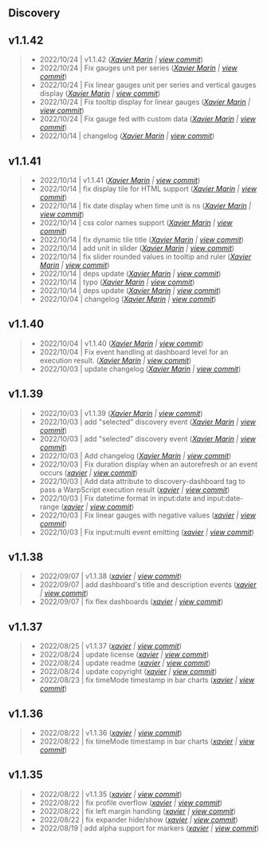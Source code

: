 Discovery
---

## v1.1.42

> +  2022/10/24  | v1.1.42  (*[Xavier Marin](xavier.marin@senx.io) | [view commit](https://github.com/senx/discovery-widgets/commit/f0f56da027442bae20d4a15d23b63df2ae88e47b)*)
> +  2022/10/24  | Fix gauges unit per series  (*[Xavier Marin](xavier.marin@senx.io) | [view commit](https://github.com/senx/discovery-widgets/commit/af9f9d3a41c035141835dd5166b19a779267570e)*)
> +  2022/10/24  | Fix linear gauges unit per series and vertical gauges display  (*[Xavier Marin](xavier.marin@senx.io) | [view commit](https://github.com/senx/discovery-widgets/commit/4f0ca738b5dd82c4c0f4de179b8d8984023db19b)*)
> +  2022/10/24  | Fix tooltip display for linear gauges  (*[Xavier Marin](xavier.marin@senx.io) | [view commit](https://github.com/senx/discovery-widgets/commit/3c94bf4ba462c33e13eb7089cae65d7a115346fa)*)
> +  2022/10/24  | Fix gauge fed with custom data  (*[Xavier Marin](xavier.marin@senx.io) | [view commit](https://github.com/senx/discovery-widgets/commit/aa02fdb995d55a492ef1153819e1012b5661521f)*)
> +  2022/10/14  | changelog  (*[Xavier Marin](xavier.marin@senx.io) | [view commit](https://github.com/senx/discovery-widgets/commit/112659798a6a2c500f7d0f57d90f7d0baa7be7e7)*)

## v1.1.41

> +  2022/10/14  | v1.1.41  (*[Xavier Marin](xavier.marin@senx.io) | [view commit](https://github.com/senx/discovery-widgets/commit/af1565039f9c7d1d817b2d51b42b4211c562fb30)*)
> +  2022/10/14  | fix display tile for HTML support  (*[Xavier Marin](xavier.marin@senx.io) | [view commit](https://github.com/senx/discovery-widgets/commit/384f01366200a80d02b572b790ca569fe3dac846)*)
> +  2022/10/14  | fix date display when time unit is ns  (*[Xavier Marin](xavier.marin@senx.io) | [view commit](https://github.com/senx/discovery-widgets/commit/a570f146943c7ed464b7bc67bed08f258eaf51b3)*)
> +  2022/10/14  | css color names support  (*[Xavier Marin](xavier.marin@senx.io) | [view commit](https://github.com/senx/discovery-widgets/commit/410e6e62f6b024efdd9deb2f4d20861c4adf55a3)*)
> +  2022/10/14  | fix dynamic tile title  (*[Xavier Marin](xavier.marin@senx.io) | [view commit](https://github.com/senx/discovery-widgets/commit/c46fa87de48012ea72ac6d29c273f7ea9b582bce)*)
> +  2022/10/14  | add unit in slider  (*[Xavier Marin](xavier.marin@senx.io) | [view commit](https://github.com/senx/discovery-widgets/commit/1271c5c4c24192fd33930a6c44750632a604bc23)*)
> +  2022/10/14  | fix slider rounded values in tooltip and ruler  (*[Xavier Marin](xavier.marin@senx.io) | [view commit](https://github.com/senx/discovery-widgets/commit/8882282e04bd18a39945a521fd851f4f65969046)*)
> +  2022/10/14  | deps update  (*[Xavier Marin](xavier.marin@senx.io) | [view commit](https://github.com/senx/discovery-widgets/commit/a69263f37e6922ed9cc902f90d8d0f81c128c9bb)*)
> +  2022/10/14  | typo  (*[Xavier Marin](xavier.marin@senx.io) | [view commit](https://github.com/senx/discovery-widgets/commit/50f856333677e73bf3688eb6633ce0c5c21b015c)*)
> +  2022/10/14  | deps update  (*[Xavier Marin](xavier.marin@senx.io) | [view commit](https://github.com/senx/discovery-widgets/commit/ff7aea25b1239b9f25f2c4cf207c4bb40a857fc8)*)
> +  2022/10/04  | changelog  (*[Xavier Marin](xavier.marin@senx.io) | [view commit](https://github.com/senx/discovery-widgets/commit/494d6c3c56cb5be2406d0e8e733fef8edd5addf8)*)

## v1.1.40

> +  2022/10/04  | v1.1.40  (*[Xavier Marin](xavier.marin@senx.io) | [view commit](https://github.com/senx/discovery-widgets/commit/59192a8eda09b2f6ef987f0036b4a67816a91d7f)*)
> +  2022/10/04  | Fix event handling at dashboard level for an execution result.  (*[Xavier Marin](xavier.marin@senx.io) | [view commit](https://github.com/senx/discovery-widgets/commit/e2355ef078146644aa0a0b38a6778ae466700efb)*)
> +  2022/10/03  | update changelog  (*[Xavier Marin](xavier.marin@senx.io) | [view commit](https://github.com/senx/discovery-widgets/commit/c8b145b36d505954b39c7a9ada986673c2d91eeb)*)

## v1.1.39

> +  2022/10/03  | v1.1.39  (*[Xavier Marin](xavier.marin@senx.io) | [view commit](https://github.com/senx/discovery-widgets/commit/6d892dac6f239e6a696e69e8a44eb73e190f0cbf)*)
> +  2022/10/03  | add "selected" discovery event  (*[Xavier Marin](xavier.marin@senx.io) | [view commit](https://github.com/senx/discovery-widgets/commit/872801eda2bca4d802588e814b215646e9b9cb9e)*)
> +  2022/10/03  | add "selected" discovery event  (*[Xavier Marin](xavier.marin@senx.io) | [view commit](https://github.com/senx/discovery-widgets/commit/c2480b62fdc76a32ddd023fe2333da3dacfd55dd)*)
> +  2022/10/03  | Add changelog  (*[Xavier Marin](xavier.marin@senx.io) | [view commit](https://github.com/senx/discovery-widgets/commit/54b0b2c2d95ece4d81397c0b1303a9215fdaf1ae)*)
> +  2022/10/03  | Fix duration display when an autorefresh or an event occurs  (*[xavier](marin.xavier@gmail.com) | [view commit](https://github.com/senx/discovery-widgets/commit/0bd2c5d1684bdff94c494fef74ca0b890b778448)*)
> +  2022/10/03  | Add data attribute to discovery-dashboard tag to pass a WarpScript execution result  (*[xavier](marin.xavier@gmail.com) | [view commit](https://github.com/senx/discovery-widgets/commit/381fb8f870894dc356438b6f143391570226eb2e)*)
> +  2022/10/03  | Fix datetime format in input:date and input:date-range  (*[xavier](marin.xavier@gmail.com) | [view commit](https://github.com/senx/discovery-widgets/commit/0c42a651c73c096ac499172f7468d8f76f2e9365)*)
> +  2022/10/03  | Fix linear gauges with negative values  (*[xavier](marin.xavier@gmail.com) | [view commit](https://github.com/senx/discovery-widgets/commit/eba65a78e5cd71d3730b2da700cffca592d4f127)*)
> +  2022/10/03  | Fix input:multi event emitting  (*[xavier](marin.xavier@gmail.com) | [view commit](https://github.com/senx/discovery-widgets/commit/4eee2232fcba2b285501e872d9a8e29d0ecc6e5b)*)

## v1.1.38

> +  2022/09/07  | v1.1.38  (*[xavier](marin.xavier@gmail.com) | [view commit](https://github.com/senx/discovery-widgets/commit/c355e4eb4d4d78b3c5648300d955f148e7d7392f)*)
> +  2022/09/07  | add dashboard's title and description events  (*[xavier](marin.xavier@gmail.com) | [view commit](https://github.com/senx/discovery-widgets/commit/d6cd843ec7f406de2274fc73c4cc049ceef15499)*)
> +  2022/09/07  | fix flex dashboards  (*[xavier](marin.xavier@gmail.com) | [view commit](https://github.com/senx/discovery-widgets/commit/e3d1a142894cdaa05536723f8bc389aff936fe1e)*)

## v1.1.37

> +  2022/08/25  | v1.1.37  (*[xavier](marin.xavier@gmail.com) | [view commit](https://github.com/senx/discovery-widgets/commit/9a3c368802269da1c2e190d7527b2132639576a5)*)
> +  2022/08/24  | update license  (*[xavier](marin.xavier@gmail.com) | [view commit](https://github.com/senx/discovery-widgets/commit/3e3f5e3acbeff6d59111925912d3bfa7bbea3890)*)
> +  2022/08/24  | update readme  (*[xavier](marin.xavier@gmail.com) | [view commit](https://github.com/senx/discovery-widgets/commit/557305d7b7d730ba62db6ed577b6c3cbb9a7d15e)*)
> +  2022/08/24  | update copyright  (*[xavier](marin.xavier@gmail.com) | [view commit](https://github.com/senx/discovery-widgets/commit/2308bd06a78e0c822f71cd5f7d817792f5af11c3)*)
> +  2022/08/23  | fix timeMode timestamp in bar charts  (*[xavier](marin.xavier@gmail.com) | [view commit](https://github.com/senx/discovery-widgets/commit/ef8e7b3fcbd58ca8b1ae3d4125139de6d436c3f3)*)

## v1.1.36

> +  2022/08/22  | v1.1.36  (*[xavier](marin.xavier@gmail.com) | [view commit](https://github.com/senx/discovery-widgets/commit/5564bc7ae493586c2a25104daffe96710ee315d5)*)
> +  2022/08/22  | fix timeMode timestamp in bar charts  (*[xavier](marin.xavier@gmail.com) | [view commit](https://github.com/senx/discovery-widgets/commit/611c915c6969cd3baeb68477ebb73dd5646715cb)*)

## v1.1.35

> +  2022/08/22  | v1.1.35  (*[xavier](marin.xavier@gmail.com) | [view commit](https://github.com/senx/discovery-widgets/commit/96de0e083c38becf2102f4c1dea98c39af57a7f8)*)
> +  2022/08/22  | fix profile overflow  (*[xavier](marin.xavier@gmail.com) | [view commit](https://github.com/senx/discovery-widgets/commit/6d895fa42f2c7fedc4320cf13aed6ab4d5393d49)*)
> +  2022/08/22  | fix left margin handling  (*[xavier](marin.xavier@gmail.com) | [view commit](https://github.com/senx/discovery-widgets/commit/814e22e17047d5196d7f069143b2b5478445e053)*)
> +  2022/08/22  | fix expander hide/show  (*[xavier](marin.xavier@gmail.com) | [view commit](https://github.com/senx/discovery-widgets/commit/2b122da93ab45b9d36a6f6cd9240ce12f074177c)*)
> +  2022/08/19  | add alpha support for markers  (*[xavier](marin.xavier@gmail.com) | [view commit](https://github.com/senx/discovery-widgets/commit/0f763850b3368cda32bff90650c8b07cc702ac63)*)


